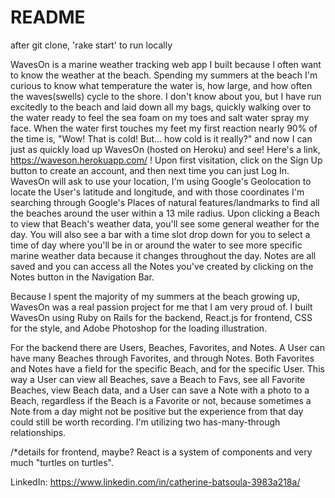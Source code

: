 # README

after git clone, 'rake start' to run locally

WavesOn is a marine weather tracking web app I built because I often want to know the weather at the beach. Spending my summers at the beach I'm curious to know what temperature the water is, how large, and how often the waves(swells) cycle to the shore. I don't know about you, but I have run excitedly to the beach and laid down all my bags, quickly walking over to the water ready to feel the sea foam on my toes and salt water spray my face. When the water first touches my feet my first reaction nearly 90% of the time is, "Wow! That is cold! But... how cold is it really?" and now I can just as quickly load up WavesOn (hosted on Heroku) and see! Here's a link, https://waveson.herokuapp.com/ ! Upon first visitation, click on the Sign Up button to create an account, and then next time you can just Log In. WavesOn will ask to use your location, I'm using Google's Geolocation to locate the User's latitude and longitude, and with those coordinates I'm searching through Google's Places of natural features/landmarks to find all the beaches around the user within a 13 mile radius. Upon clicking a Beach to view that Beach's weather data, you'll see some general weather for the day. You will also see a bar with a time slot drop down for you to select a time of day where you'll be in or around the water to see more specific marine weather data because it changes throughout the day. Notes are all saved and you can access all the Notes you've created by clicking on the Notes button in the Navigation Bar.

Because I spent the majority of my summers at the beach growing up, WavesOn was a real passion project for me that I am very proud of. I built WavesOn using Ruby on Rails for the backend, React.js for frontend, CSS for the style, and Adobe Photoshop for the loading illustration.

For the backend there are Users, Beaches, Favorites, and Notes. A User can have many Beaches through Favorites, and through Notes. Both Favorites and Notes have a field for the specific Beach, and for the specific User. This way a User can view all Beaches, save a Beach to Favs, see all Favorite Beaches, view Beach data, and a User can save a Note with a photo to a Beach, regardless if the Beach is a Favorite or not, because sometimes a Note from a day might not be positive but the experience from that day could still be worth recording. I'm utilizing two has-many-through relationships.

/*details for frontend, maybe? React is a system of components and very much "turtles on turtles".

LinkedIn: https://www.linkedin.com/in/catherine-batsoula-3983a218a/

